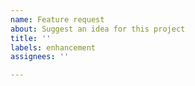 ```yaml
---
name: Feature request
about: Suggest an idea for this project
title: ''
labels: enhancement
assignees: ''

---
```


<!-- For feature requests or suggestions, its recommended to create a discussion instead, though this is not mandatory. Visit https://github.com/arianrhodsandlot/retroassembly/discussions/new?category=ideas to create a discussion. -->
